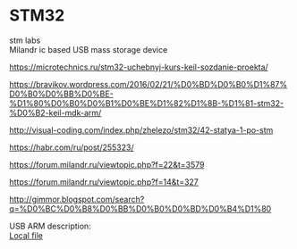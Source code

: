 # STM32
stm labs  
Milandr ic based USB mass storage device
  
  https://microtechnics.ru/stm32-uchebnyj-kurs-keil-sozdanie-proekta/
  
  https://bravikov.wordpress.com/2016/02/21/%D0%BD%D0%B0%D1%87%D0%B0%D0%BB%D0%BE-%D1%80%D0%B0%D0%B1%D0%BE%D1%82%D1%8B-%D1%81-stm32-%D0%B2-keil-mdk-arm/
  
  http://visual-coding.com/index.php/zhelezo/stm32/42-statya-1-po-stm
  
  https://habr.com/ru/post/255323/    
    
      
  https://forum.milandr.ru/viewtopic.php?f=22&t=3579
  
  https://forum.milandr.ru/viewtopic.php?f=14&t=327  
    
  http://gimmor.blogspot.com/search?q=%D0%BC%D0%B8%D0%BB%D0%B0%D0%BD%D0%B4%D1%80  
    
  USB ARM description:  
  [Local file](https://file:///C:/Keil_v5/Arm/Packs/Keil/MDK-Middleware/7.10.0/Doc/USB/html/_u_s_b__device.html)
  
